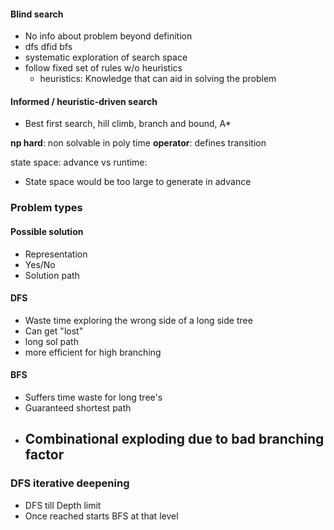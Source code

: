 #### Blind search
- No info about problem beyond definition
- dfs dfid bfs
- systematic exploration of search space
- follow fixed set of rules w/o heuristics
	- heuristics: Knowledge that can aid in solving the problem

#### Informed / heuristic-driven search
- Best first search, hill climb, branch and bound, A*

**np hard**: non solvable in poly time
**operator**: defines transition

state space: advance vs runtime:
- State space would be too large to generate in advance

### Problem types
#### Possible solution
 - Representation
 - Yes/No
 - Solution path

#### DFS 
- Waste time exploring the wrong side of a long side tree
- Can get "lost"
- long sol path
- more efficient for high branching 

#### BFS
- Suffers time waste for long tree's
- Guaranteed shortest path
- Combinational exploding due to bad branching factor
	-  

### DFS iterative deepening 
- DFS till Depth limit
- Once reached starts BFS at that level


